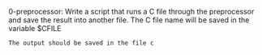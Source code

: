 0-preprocessor: Write a script that runs a C file through the preprocessor and save the result into another file.
	The C file name will be saved in the variable $CFILE

	The output should be saved in the file c
